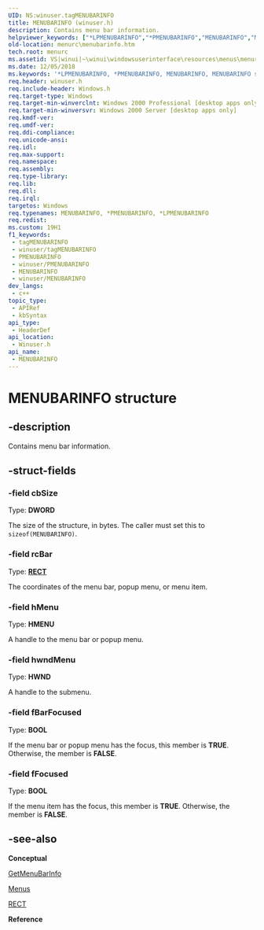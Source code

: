 ```yaml
---
UID: NS:winuser.tagMENUBARINFO
title: MENUBARINFO (winuser.h)
description: Contains menu bar information.
helpviewer_keywords: ["*LPMENUBARINFO","*PMENUBARINFO","MENUBARINFO","MENUBARINFO structure [Menus and Other Resources]","PMENUBARINFO","PMENUBARINFO structure pointer [Menus and Other Resources]","_win32_MENUBARINFO_str","_win32_menubarinfo_str_cpp","menurc.menubarinfo","winui._win32_menubarinfo_str","winuser/MENUBARINFO","winuser/PMENUBARINFO"]
old-location: menurc\menubarinfo.htm
tech.root: menurc
ms.assetid: VS|winui|~\winui\windowsuserinterface\resources\menus\menureference\menustructures\menubarinfo.htm
ms.date: 12/05/2018
ms.keywords: '*LPMENUBARINFO, *PMENUBARINFO, MENUBARINFO, MENUBARINFO structure [Menus and Other Resources], PMENUBARINFO, PMENUBARINFO structure pointer [Menus and Other Resources], _win32_MENUBARINFO_str, _win32_menubarinfo_str_cpp, menurc.menubarinfo, winui._win32_menubarinfo_str, winuser/MENUBARINFO, winuser/PMENUBARINFO'
req.header: winuser.h
req.include-header: Windows.h
req.target-type: Windows
req.target-min-winverclnt: Windows 2000 Professional [desktop apps only]
req.target-min-winversvr: Windows 2000 Server [desktop apps only]
req.kmdf-ver: 
req.umdf-ver: 
req.ddi-compliance: 
req.unicode-ansi: 
req.idl: 
req.max-support: 
req.namespace: 
req.assembly: 
req.type-library: 
req.lib: 
req.dll: 
req.irql: 
targetos: Windows
req.typenames: MENUBARINFO, *PMENUBARINFO, *LPMENUBARINFO
req.redist: 
ms.custom: 19H1
f1_keywords:
 - tagMENUBARINFO
 - winuser/tagMENUBARINFO
 - PMENUBARINFO
 - winuser/PMENUBARINFO
 - MENUBARINFO
 - winuser/MENUBARINFO
dev_langs:
 - c++
topic_type:
 - APIRef
 - kbSyntax
api_type:
 - HeaderDef
api_location:
 - Winuser.h
api_name:
 - MENUBARINFO
---
```


# MENUBARINFO structure


## -description

Contains menu bar information.

## -struct-fields

### -field cbSize

Type: <b>DWORD</b>

The size of the structure, in bytes. The caller must set this to <code>sizeof(MENUBARINFO)</code>.

### -field rcBar

Type: <b><a href="/windows/desktop/api/windef/ns-windef-rect">RECT</a></b>

The coordinates of the menu bar, popup menu, or menu item.

### -field hMenu

Type: <b>HMENU</b>

A handle to the menu bar or popup menu.

### -field hwndMenu

Type: <b>HWND</b>

A handle to the submenu.

### -field fBarFocused

Type: <b>BOOL</b>

If the menu bar or popup menu has the focus, this member is <b>TRUE</b>. Otherwise, the member is <b>FALSE</b>.

### -field fFocused

Type: <b>BOOL</b>

If the menu item has the focus, this member is <b>TRUE</b>. Otherwise, the member is <b>FALSE</b>.

## -see-also

<b>Conceptual</b>



<a href="https://docs.microsoft.com/windows/desktop/api/winuser/nf-winuser-getmenubarinfo">GetMenuBarInfo</a>



<a href="https://docs.microsoft.com/windows/desktop/menurc/menus">Menus</a>



<a href="/windows/desktop/api/windef/ns-windef-rect">RECT</a>



<b>Reference</b>

